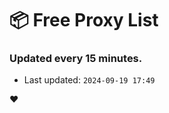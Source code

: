 # :package: Free Proxy List
### Updated every 15 minutes.

- Last updated: `2024-09-19 17:49`

:heart:
